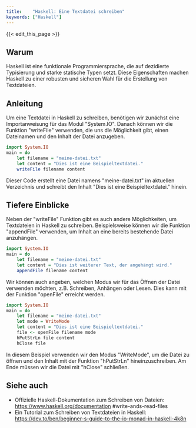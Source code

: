 ```yaml
---
title:    "Haskell: Eine Textdatei schreiben"
keywords: ["Haskell"]
---
```


{{< edit_this_page >}}

## Warum
Haskell ist eine funktionale Programmiersprache, die auf dezidierte Typisierung und starke statische Typen setzt. Diese Eigenschaften machen Haskell zu einer robusten und sicheren Wahl für die Erstellung von Textdateien.

## Anleitung
Um eine Textdatei in Haskell zu schreiben, benötigen wir zunächst eine Importanweisung für das Modul "System.IO". Danach können wir die Funktion "writeFile" verwenden, die uns die Möglichkeit gibt, einen Dateinamen und den Inhalt der Datei anzugeben.

```Haskell
import System.IO
main = do 
    let filename = "meine-datei.txt" 
    let content = "Dies ist eine Beispieltextdatei." 
    writeFile filename content 
```

Dieser Code erstellt eine Datei namens "meine-datei.txt" im aktuellen Verzeichnis und schreibt den Inhalt "Dies ist eine Beispieltextdatei." hinein.

## Tiefere Einblicke
Neben der "writeFile" Funktion gibt es auch andere Möglichkeiten, um Textdateien in Haskell zu schreiben. Beispielsweise können wir die Funktion "appendFile" verwenden, um Inhalt an eine bereits bestehende Datei anzuhängen.

```Haskell
import System.IO
main = do 
    let filename = "meine-datei.txt" 
    let content = "Dies ist weiterer Text, der angehängt wird." 
    appendFile filename content
```

Wir können auch angeben, welchen Modus wir für das Öffnen der Datei verwenden möchten, z.B. Schreiben, Anhängen oder Lesen. Dies kann mit der Funktion "openFile" erreicht werden.

```Haskell
import System.IO
main = do 
    let filename = "meine-datei.txt" 
    let mode = WriteMode 
    let content = "Dies ist eine Beispieltextdatei." 
    file <- openFile filename mode
    hPutStrLn file content 
    hClose file
```

In diesem Beispiel verwenden wir den Modus "WriteMode", um die Datei zu öffnen und den Inhalt mit der Funktion "hPutStrLn" hineinzuschreiben. Am Ende müssen wir die Datei mit "hClose" schließen.

## Siehe auch 
- Offizielle Haskell-Dokumentation zum Schreiben von Dateien: https://www.haskell.org/documentation #write-ands-read-files
- Ein Tutorial zum Schreiben von Textdateien in Haskell: https://dev.to/ben/beginner-s-guide-to-the-io-monad-in-haskell-4k8n